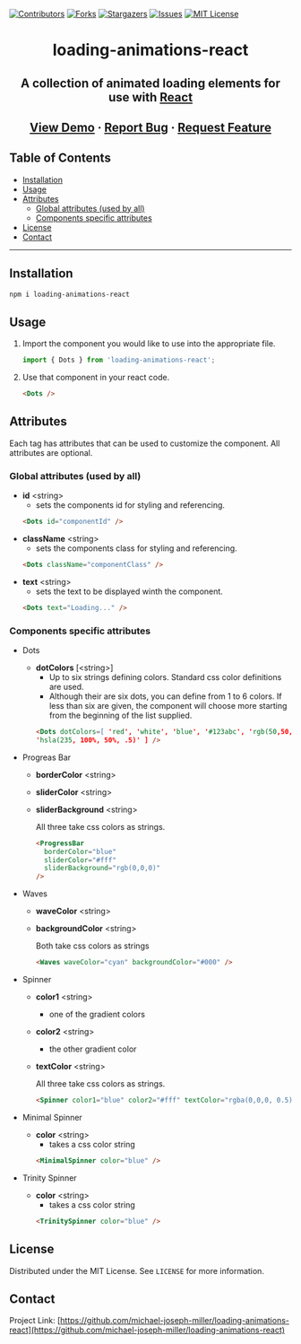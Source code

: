 [![Contributors][contributors-shield]][contributors-url]
[![Forks][forks-shield]][forks-url]
[![Stargazers][stars-shield]][stars-url]
[![Issues][issues-shield]][issues-url]
[![MIT License][license-shield]][license-url]

<h1 align="center">loading-animations-react</h1>
<h2 align='center'>A collection of animated loading elements for use with <a href="https://reactjs.org">React</a><h2>
  <p align='center'>
    <a href="https://michael-joseph-miller.github.io/loading-animations-react/">View Demo</a>
    ·
    <a href="https://github.com/michael-joseph-miller/loading-animations-react/issues">Report Bug</a>
    ·
    <a href="https://github.com/michael-joseph-miller/loading-animations-react/issues">Request Feature</a>
</p>

## Table of Contents<!-- omit in toc -->

- [Installation](#installation)
- [Usage](#usage)
- [Attributes](#attributes)
  - [Global attributes (used by all)](#global-attributes-used-by-all)
  - [Components specific attributes](#components-specific-attributes)
- [License](#license)
- [Contact](#contact)

---

## Installation

```sh
npm i loading-animations-react
```

## Usage

1. Import the component you would like to use into the appropriate file.
   ```js
   import { Dots } from 'loading-animations-react';
   ```
2. Use that component in your react code.
   ```html
   <Dots />
   ```

## Attributes

Each tag has attributes that can be used to customize the component. All attributes are optional.

### Global attributes (used by all)

- **id** \<string>
  - sets the components id for styling and referencing.
  ```html
  <Dots id="componentId" />
  ```
- **className** \<string>
  - sets the components class for styling and referencing.
  ```html
  <Dots className="componentClass" />
  ```
- **text** \<string>
  - sets the text to be displayed winth the component.
  ```html
  <Dots text="Loading..." />
  ```

### Components specific attributes

- Dots

  - **dotColors** [\<string>]
    - Up to six strings defining colors. Standard css color definitions are used.
    - Although their are six dots, you can define from 1 to 6 colors. If less than six are given, the component will choose more starting from the beginning of the list supplied.
    ```html
    <Dots dotColors=[ 'red', 'white', 'blue', '#123abc', 'rgb(50,50,50)',
    'hsla(235, 100%, 50%, .5)' ] />
    ```

- Progreas Bar

  - **borderColor** \<string>
  - **sliderColor** \<string>
  - **sliderBackground** \<string>

    All three take css colors as strings.

    ```html
    <ProgressBar
      borderColor="blue"
      sliderColor="#fff"
      sliderBackground="rgb(0,0,0)"
    />
    ```

- Waves

  - **waveColor** \<string>
  - **backgroundColor** \<string>

    Both take css colors as strings

    ```html
    <Waves waveColor="cyan" backgroundColor="#000" />
    ```

- Spinner

  - **color1** \<string>
    - one of the gradient colors
  - **color2** \<string>
    - the other gradient color
  - **textColor** \<string>

    All three take css colors as strings.

    ```html
    <Spinner color1="blue" color2="#fff" textColor="rgba(0,0,0, 0.5)" />
    ```

- Minimal Spinner

  - **color** \<string>
    - takes a css color string
    ```html
    <MinimalSpinner color="blue" />
    ```

- Trinity Spinner
  - **color** \<string>
    - takes a css color string
    ```html
    <TrinitySpinner color="blue" />
    ```

## License

Distributed under the MIT License. See `LICENSE` for more information.

<!-- CONTACT -->

## Contact

Project Link: [https://github.com/michael-joseph-miller/loading-animations-react](https://github.com/michael-joseph-miller/loading-animations-react)

<!-- LINKS & IMAGES -->

[contributors-shield]: https://img.shields.io/github/contributors/michael-joseph-miller/loading-animations-react?color=blue
[contributors-url]: https://github.com/michael-joseph-miller/loading-animations-react/graphs/contributors
[forks-shield]: https://img.shields.io/github/forks/michael-joseph-miller/loading-animations-react
[forks-url]: https://github.com/michael-joseph-miller/loading-animations-react/network/members
[stars-shield]: https://img.shields.io/github/stars/michael-joseph-miller/loading-animations-react
[stars-url]: https://github.com/michael-joseph-miller/loading-animations-react/stargazers
[issues-shield]: https://img.shields.io/github/issues/michael-joseph-miller/loading-animations-react?color=blue
[issues-url]: https://github.com/michael-joseph-miller/loading-animations-react/issues
[license-shield]: https://img.shields.io/github/license/michael-joseph-miller/loading-animations-react?color=blue
[license-url]: https://github.com/michael-joseph-miller/loading-animations-react/blob/main/LICENSE
[react]: https://reactjs.org
